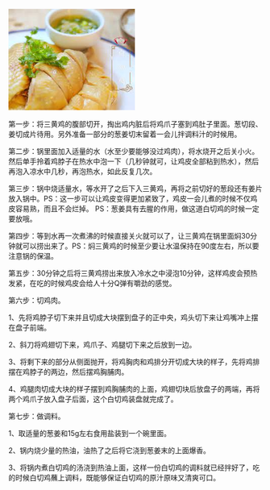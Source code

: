 ![image](https://github.com/alexwan316/Food/blob/main/%E6%88%90%E5%93%81/baiqieji/baiqieji.jpeg)

第一步：将三黄鸡的腹部切开，掏出鸡内脏后将鸡爪子塞到鸡肚子里面。葱切段、姜切成片待用。另外准备一部分的葱姜切末留着一会儿拌调料汁的时候用。

第二步：锅里面加入适量的水（水至少要能够没过鸡肉），将水烧开之后关小火。然后单手拎着鸡脖子在热水中泡一下（几秒钟就可，让鸡皮全部粘到热水），然后再泡入凉水中几秒，再泡热水，如此反复几次。

第三步：锅中烧适量水，等水开了之后下入三黄鸡，再将之前切好的葱段还有姜片放入锅中。PS：这一步可以让鸡皮变得更加紧致了，鸡皮一会儿煮的时候不仅鸡皮容易熟，而且不会烂掉。
PS：葱姜具有去腥的作用，做这道白切鸡的时候一定要放哦。

第四步：等到水再一次煮沸的时候直接关火就可以了，让三黄鸡在锅里面焖30分钟就可以捞出来了。PS：焖三黄鸡的时候至少要让水温保持在90度左右，所以要注意锅的保温。

第五步：30分钟之后将三黄鸡捞出来放入冷水之中浸泡10分钟，这样鸡皮会预热发紧，在吃的时候鸡皮会给人十分Q弹有嚼劲的感觉。

第六步：切鸡肉。

1、先将鸡脖子切下来并且切成大块摆到盘子的正中央，鸡头切下来让鸡嘴冲上摆在盘子前端。

2、斜刀将鸡翅切下来，鸡爪子、鸡腿切下来之后放到一边。

3、将剩下来的部分从侧面抛开，将鸡胸肉和鸡排分开切成大块的样子，先将鸡排摆在鸡脖子的两边，然后摆鸡胸脯肉。

4、鸡腿肉切成大块的样子摆到鸡胸脯肉的上面，鸡翅切块后放盘子的两端，再将两个鸡爪子放入盘子后面，这个白切鸡装盘就完成了。

第七步：做调料。

1、取适量的葱姜和15g左右食用盐装到一个碗里面。

2、锅内烧少量的热油，油热了之后将它浇到葱姜末的上面爆香。

3、将锅内煮白切鸡的汤浇到热油上面，这样一份白切鸡的调料就已经拌好了，吃的时候白切鸡蘸上调料，既能够保证白切鸡的原汁原味又清爽可口。
